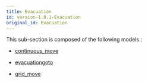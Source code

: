 ```yaml
---
title: Evacuation
id: version-1.8.1-Evacuation
original_id: Evacuation
---
```



This sub-section is composed of the following models :

* [continuous_move](references#EvacuationContinuousMove)

* [evacuationgoto](references#EvacuationGotoonGrid)

* [grid_move](references#EvacuationMoveonGrid)

